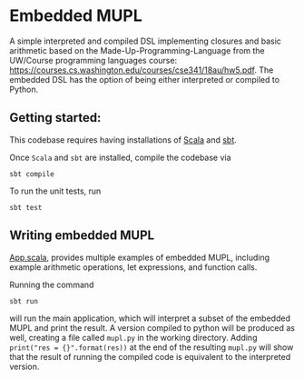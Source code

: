 # Embedded MUPL
A simple interpreted and compiled DSL implementing closures and basic arithmetic based on the Made-Up-Programming-Language from the UW/Course programming languages course: https://courses.cs.washington.edu/courses/cse341/18au/hw5.pdf. The embedded DSL has the option of being either interpreted or compiled to Python.

## Getting started:

This codebase requires having installations of [Scala](https://www.scala-lang.org/) and [sbt](https://www.scala-sbt.org/).

Once `Scala` and `sbt` are installed, compile the codebase via
```
sbt compile
```

To run the unit tests, run
```
sbt test
```

## Writing embedded MUPL
[App.scala](src/main/scala/App.scala), provides multiple examples of embedded MUPL, including example arithmetic operations, let expressions, and function calls.

Running the command
```
sbt run
```
will run the main application, which will interpret a subset of the embedded MUPL and print the result. A version compiled to python will be produced as well, creating a file called `mupl.py` in the working directory. Adding `print("res = {}".format(res))` at the end of the resulting `mupl.py` will show that the result of running the compiled code is equivalent to the interpreted version.
